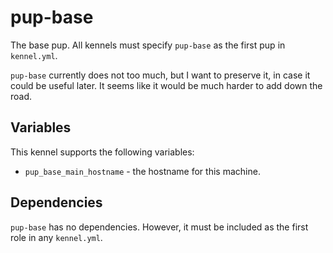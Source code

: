 # pup-base

The base pup. All kennels must specify `pup-base` as the first pup in
`kennel.yml`.

`pup-base` currently does not too much, but I want to preserve it, in case it
could be useful later. It seems like it would be much harder to add down the
road.

## Variables

This kennel supports the following variables:
- `pup_base_main_hostname` - the hostname for this machine.

## Dependencies

`pup-base` has no dependencies. However, it must be included as the first role
in any `kennel.yml`.
